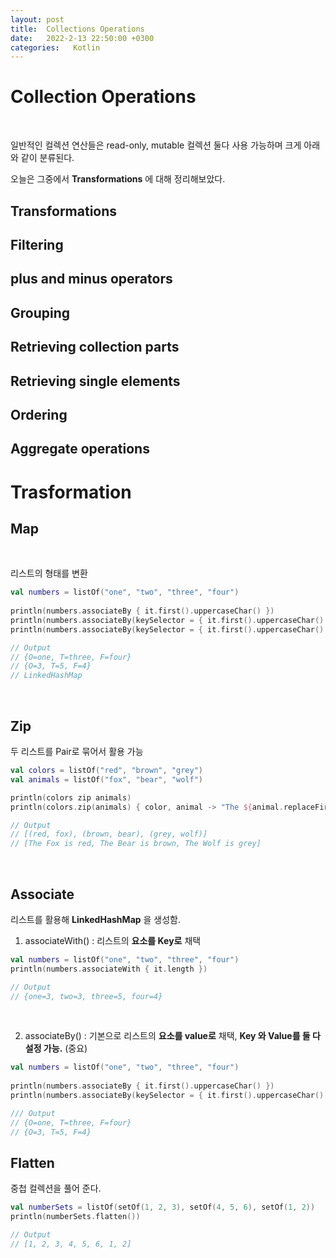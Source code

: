 ```yaml
---
layout: post
title:  Collections Operations
date:   2022-2-13 22:50:00 +0300
categories:   Kotlin
---
```


# Collection Operations

<br>

일반적인 컬렉션 연산들은 read-only, mutable 컬렉션 둘다 사용 가능하며 크게 아래와 같이 분류된다.

오늘은 그중에서 __Transformations__ 에 대해 정리해보았다.

## Transformations

## Filtering

## plus and minus operators

## Grouping

## Retrieving collection parts

## Retrieving single elements

## Ordering

## Aggregate operations


# Trasformation

## Map

<br>

리스트의 형태를 변환

```kotlin
val numbers = listOf("one", "two", "three", "four")
​
println(numbers.associateBy { it.first().uppercaseChar() })
println(numbers.associateBy(keySelector = { it.first().uppercaseChar() }, valueTransform = { it.length }))
println(numbers.associateBy(keySelector = { it.first().uppercaseChar() }, valueTransform = { it.length })::class.simpleName)

// Output
// {O=one, T=three, F=four}
// {O=3, T=5, F=4}
// LinkedHashMap
```

<br>

## Zip

두 리스트를 Pair로 묶어서 활용 가능

```kotlin
val colors = listOf("red", "brown", "grey")
val animals = listOf("fox", "bear", "wolf")

println(colors zip animals)​
println(colors.zip(animals) { color, animal -> "The ${animal.replaceFirstChar { it.uppercase() }} is $color"})

// Output
// [(red, fox), (brown, bear), (grey, wolf)]
// [The Fox is red, The Bear is brown, The Wolf is grey]
```

<br>

## Associate

리스트를 활용해 __LinkedHashMap__ 을 생성함.

1. associateWith() : 리스트의 __요소를 Key로__ 채택

```kotlin
val numbers = listOf("one", "two", "three", "four")
println(numbers.associateWith { it.length })

// Output
// {one=3, two=3, three=5, four=4}
```

<br>

2. associateBy() : 기본으로 리스트의 __요소를 value로__ 채택, __Key 와 Value를 둘 다 설정 가능.__ (중요)

```kotlin
val numbers = listOf("one", "two", "three", "four")
​
println(numbers.associateBy { it.first().uppercaseChar() })
println(numbers.associateBy(keySelector = { it.first().uppercaseChar() }, valueTransform = { it.length }))

/// Output 
// {O=one, T=three, F=four}
// {O=3, T=5, F=4}
```

## Flatten

중첩 컬렉션을 풀어 준다.

```kotlin
val numberSets = listOf(setOf(1, 2, 3), setOf(4, 5, 6), setOf(1, 2))
println(numberSets.flatten())

// Output
// [1, 2, 3, 4, 5, 6, 1, 2]
```